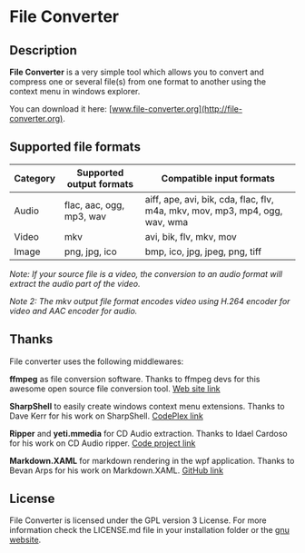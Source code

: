# File Converter

## Description
**File Converter** is a very simple tool which allows you to convert and compress one or several file(s) from one format to another using the context menu in windows explorer.

You can download it here: [www.file-converter.org](http://file-converter.org).

## Supported file formats

Category 	| Supported output formats	| Compatible input formats
------------|---------------------------|----------------------------------------------------------------------------
 Audio		| flac, aac, ogg, mp3, wav	| aiff, ape, avi, bik, cda, flac, flv, m4a, mkv, mov, mp3, mp4, ogg, wav, wma
 Video		| mkv						| avi, bik, flv, mkv, mov
 Image		| png, jpg, ico				| bmp, ico, jpg, jpeg, png, tiff

*Note: If your source file is a video, the conversion to an audio format will extract the audio part of the video.*

*Note 2: The mkv output file format encodes video using H.264 encoder for video and AAC encoder for audio.*

## Thanks

File converter uses the following middlewares:

**ffmpeg** as file conversion software.
Thanks to ffmpeg devs for this awesome open source file conversion tool. [Web site link](https://www.ffmpeg.org/)

**SharpShell** to easily create windows context menu extensions.
Thanks to Dave Kerr for his work on SharpShell. [CodePlex link](https://sharpshell.codeplex.com/)

**Ripper** and **yeti.mmedia** for CD Audio extraction.
Thanks to Idael Cardoso for his work on CD Audio ripper. [Code project link](http://www.codeproject.com/Articles/5458/C-Sharp-Ripper)

**Markdown.XAML** for markdown rendering in the wpf application.
Thanks to Bevan Arps for his work on Markdown.XAML. [GitHub link](https://github.com/theunrepentantgeek/Markdown.XAML)

## License

File Converter is licensed under the GPL version 3 License.
For more information check the LICENSE.md file in your installation folder or the [gnu website](http://www.gnu.org/licenses/gpl.html).
